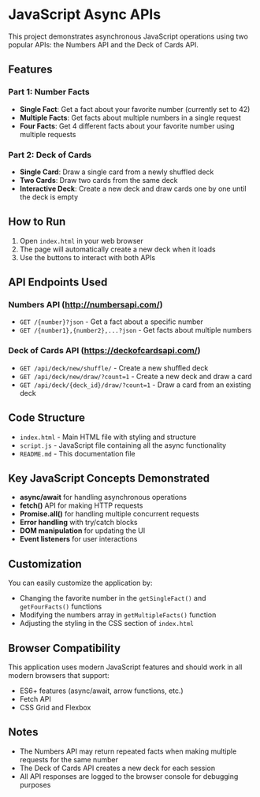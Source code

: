 # JavaScript Async APIs

This project demonstrates asynchronous JavaScript operations using two popular APIs: the Numbers API and the Deck of Cards API.

## Features

### Part 1: Number Facts
- **Single Fact**: Get a fact about your favorite number (currently set to 42)
- **Multiple Facts**: Get facts about multiple numbers in a single request
- **Four Facts**: Get 4 different facts about your favorite number using multiple requests

### Part 2: Deck of Cards
- **Single Card**: Draw a single card from a newly shuffled deck
- **Two Cards**: Draw two cards from the same deck
- **Interactive Deck**: Create a new deck and draw cards one by one until the deck is empty

## How to Run

1. Open `index.html` in your web browser
2. The page will automatically create a new deck when it loads
3. Use the buttons to interact with both APIs

## API Endpoints Used

### Numbers API (http://numbersapi.com/)
- `GET /{number}?json` - Get a fact about a specific number
- `GET /{number1},{number2},...?json` - Get facts about multiple numbers

### Deck of Cards API (https://deckofcardsapi.com/)
- `GET /api/deck/new/shuffle/` - Create a new shuffled deck
- `GET /api/deck/new/draw/?count=1` - Create a new deck and draw a card
- `GET /api/deck/{deck_id}/draw/?count=1` - Draw a card from an existing deck

## Code Structure

- `index.html` - Main HTML file with styling and structure
- `script.js` - JavaScript file containing all the async functionality
- `README.md` - This documentation file

## Key JavaScript Concepts Demonstrated

- **async/await** for handling asynchronous operations
- **fetch()** API for making HTTP requests
- **Promise.all()** for handling multiple concurrent requests
- **Error handling** with try/catch blocks
- **DOM manipulation** for updating the UI
- **Event listeners** for user interactions

## Customization

You can easily customize the application by:
- Changing the favorite number in the `getSingleFact()` and `getFourFacts()` functions
- Modifying the numbers array in `getMultipleFacts()` function
- Adjusting the styling in the CSS section of `index.html`

## Browser Compatibility

This application uses modern JavaScript features and should work in all modern browsers that support:
- ES6+ features (async/await, arrow functions, etc.)
- Fetch API
- CSS Grid and Flexbox

## Notes

- The Numbers API may return repeated facts when making multiple requests for the same number
- The Deck of Cards API creates a new deck for each session
- All API responses are logged to the browser console for debugging purposes 